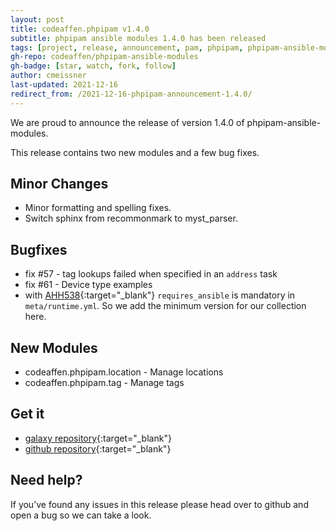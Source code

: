 ```yaml
---
layout: post
title: codeaffen.phpipam v1.4.0
subtitle: phpipam ansible modules 1.4.0 has been released
tags: [project, release, announcement, pam, phpipam, phpipam-ansible-modules]
gh-repo: codeaffen/phpipam-ansible-modules
gh-badge: [star, watch, fork, follow]
author: cmeissner
last-updated: 2021-12-16
redirect_from: /2021-12-16-phpipam-announcement-1.4.0/
---
```


We are proud to announce the release of version 1.4.0 of phpipam-ansible-modules.

This release contains two new modules and a few bug fixes.

## Minor Changes

- Minor formatting and spelling fixes.
- Switch sphinx from recommonmark to myst_parser.

## Bugfixes

- fix \#57 - tag lookups failed when specified in an `address` task
- fix \#61 - Device type examples
- with [AHH538](https://issues.redhat.com/browse/AAH-538){:target="_blank"} `requires_ansible` is mandatory in `meta/runtime.yml`. So we add the minimum version for our collection here.

## New Modules

- codeaffen.phpipam.location - Manage locations
- codeaffen.phpipam.tag - Manage tags

## Get it

- [galaxy repository](https://galaxy.ansible.com/codeaffen/phpipam){:target="_blank"}
- [github repository](https://github.com/codeaffen/phpipam-ansible-modules){:target="_blank"}

## Need help?

If you’ve found any issues in this release please head over to github and open a bug so we can take a look.
